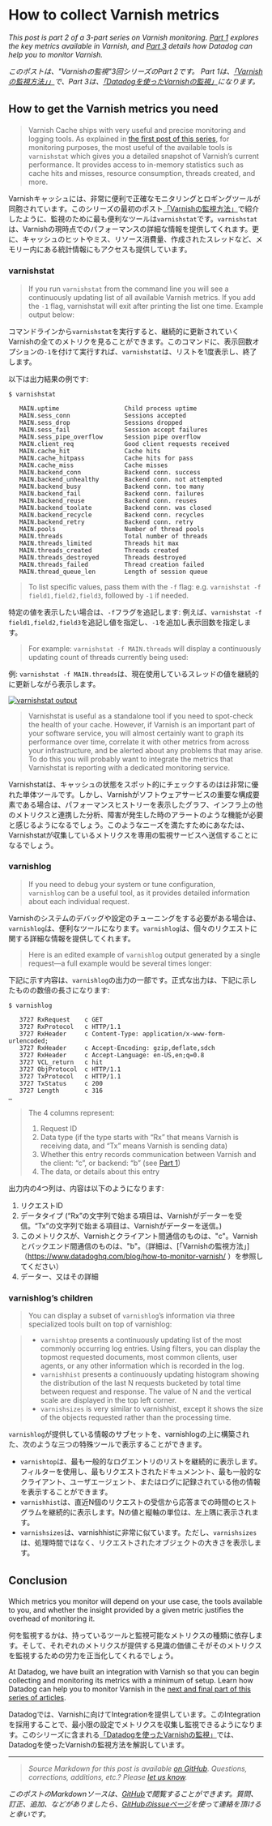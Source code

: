 # How to collect Varnish metrics

*This post is part 2 of a 3-part series on Varnish monitoring. [Part 1](https://www.datadoghq.com/blog/how-to-monitor-varnish/) explores the key metrics available in Varnish, and [Part 3](https://www.datadoghq.com/blog/monitor-varnish-using-datadog/) details how Datadog can help you to monitor Varnish.*

*このポストは、"Varnishの監視"3回シリーズのPart 2です。 Part 1は、[「Varnishの監視方法」」](https://www.datadoghq.com/blog/how-to-monitor-varnish/)で、Part 3は、[「Datadogを使ったVarnishの監視」](https://www.datadoghq.com/blog/monitor-varnish-using-datadog/)になります。*

## <span style="line-height: 1.5;">How to get the Varnish metrics you need</span>

> Varnish Cache ships with very useful and precise monitoring and logging tools. As explained in [the first post of this series](https://www.datadoghq.com/blog/how-to-monitor-varnish/), for monitoring purposes, the most useful of the available tools is `varnishstat` which gives you a detailed snapshot of Varnish’s current performance. It provides access to in-memory statistics such as cache hits and misses, resource consumption, threads created, and more.

Varnishキャッシュには、非常に便利で正確なモニタリングとロギングツールが同胞されています。このシリーズの最初のポスト[「Varnishの監視方法」](https://www.datadoghq.com/blog/how-to-monitor-varnish/)で紹介したように、監視のために最も便利なツールは`varnishstat`です。`varnishstat`は、Varnishの現時点でのパフォーマンスの詳細な情報を提供してくれます。更に、キャッシュのヒットやミス、リソース消費量、作成されたスレッドなど、メモリー内にある統計情報にもアクセスも提供しています。

### varnishstat

> If you run `varnishstat` from the command line you will see a continuously updating list of all available Varnish metrics. If you add the `-1` flag, varnishstat will exit after printing the list one time. Example output below:

コマンドラインから`varnishstat`を実行すると、継続的に更新されていくVarnishの全てのメトリクを見ることができます。このコマンドに、表示回数オプションの`-1`を付けて実行すれば、`varnishstat`は、リストを1度表示し、終了します。

以下は出力結果の例です:

```
$ varnishstat

   MAIN.uptime                  Child process uptime
   MAIN.sess_conn               Sessions accepted
   MAIN.sess_drop               Sessions dropped
   MAIN.sess_fail               Session accept failures
   MAIN.sess_pipe_overflow      Session pipe overflow
   MAIN.client_req              Good client requests received
   MAIN.cache_hit               Cache hits
   MAIN.cache_hitpass           Cache hits for pass
   MAIN.cache_miss              Cache misses
   MAIN.backend_conn            Backend conn. success
   MAIN.backend_unhealthy       Backend conn. not attempted
   MAIN.backend_busy            Backend conn. too many
   MAIN.backend_fail            Backend conn. failures
   MAIN.backend_reuse           Backend conn. reuses
   MAIN.backend_toolate         Backend conn. was closed
   MAIN.backend_recycle         Backend conn. recycles
   MAIN.backend_retry           Backend conn. retry
   MAIN.pools                   Number of thread pools
   MAIN.threads                 Total number of threads
   MAIN.threads_limited         Threads hit max
   MAIN.threads_created         Threads created
   MAIN.threads_destroyed       Threads destroyed
   MAIN.threads_failed          Thread creation failed
   MAIN.thread_queue_len        Length of session queue
```

> To list specific values, pass them with the `-f` flag: e.g. `varnishstat -f field1,field2,field3`, followed by `-1` if needed.

特定の値を表示したい場合は、`-f`フラグを追記します: 例えば、`varnishstat -f field1,field2,field3`を追記し値を指定し、`-1`を追加し表示回数を指定します。

> For example: `varnishstat -f MAIN.threads` will display a continuously updating count of threads currently being used:

例: `varnishstat -f MAIN.threads`は、現在使用しているスレッドの値を継続的に更新しながら表示します。

 [![varnishstat output](https://don08600y3gfm.cloudfront.net/ps3b/blog/images/2015-07-varnish/2-01.png)](https://don08600y3gfm.cloudfront.net/ps3b/blog/images/2015-07-varnish/2-01.png)

> Varnishstat is useful as a standalone tool if you need to spot-check the health of your cache. However, if Varnish is an important part of your software service, you will almost certainly want to graph its performance over time, correlate it with other metrics from across your infrastructure, and be alerted about any problems that may arise. To do this you will probably want to integrate the metrics that Varnishstat is reporting with a dedicated monitoring service.

Varnishstatは、キャッシュの状態をスポット的にチェックするのはは非常に優れた単体ツールです。しかし、Varnishがソフトウェアサービスの重要な構成要素である場合は、パフォーマンスヒストリーを表示したグラフ、インフラ上の他のメトリクスと連携した分析、障害が発生した時のアラートのような機能が必要と感じるようになるでしょう。このようなニーズを満たすためにあなたは、Varnishstatが収集しているメトリクスを専用の監視サービスへ送信することになるでしょう。

### varnishlog

> If you need to debug your system or tune configuration, `varnishlog` can be a useful tool, as it provides detailed information about each individual request.

Varnishのシステムのデバッグや設定のチューニングをする必要がある場合は、`varnishlog`は、便利なツールになります。`varnishlog`は、個々のリクエストに関する詳細な情報を提供してくれます。

> Here is an edited example of `varnishlog` output generated by a single request—a full example would be several times longer:

下記に示す内容は、`varnishlog`の出力の一部です。正式な出力は、下記に示したものの数倍の長さになります:

```
$ varnishlog

   3727 RxRequest    c GET
   3727 RxProtocol   c HTTP/1.1
   3727 RxHeader     c Content-Type: application/x-www-form-urlencoded;
   3727 RxHeader     c Accept-Encoding: gzip,deflate,sdch
   3727 RxHeader     c Accept-Language: en-US,en;q=0.8
   3727 VCL_return   c hit
   3727 ObjProtocol  c HTTP/1.1
   3727 TxProtocol   c HTTP/1.1
   3727 TxStatus     c 200
   3727 Length       c 316
…
```

> The 4 columns represent:
> 1.  Request ID
> 2.  Data type (if the type starts with “Rx” that means Varnish is receiving data, and “Tx” means Varnish is sending data)
> 3.  Whether this entry records communication between Varnish and the client: “c”, or backend: “b” (see [Part 1](https://www.datadoghq.com/blog/how-to-monitor-varnish/))
> 4.  The data, or details about this entry

出力内の4つ列は、内容は以下のようになります:

1. リクエストID
2. データタイプ (“Rx”の文字列で始まる項目は、Varnishがデーターを受信。“Tx”の文字列で始まる項目は、Varnishがデーターを送信。)
3. このメトリクスが、Varnishとクライアント間通信のものは、"c"。Varnishとバックエンド間通信のものは、"b"。（詳細は、[「Varnishの監視方法」]（https://www.datadoghq.com/blog/how-to-monitor-varnish/ ）を参照してください）
4. データー、又はその詳細

### varnishlog’s children

> You can display a subset of `varnishlog`’s information via three specialized tools built on top of varnishlog:

> - `varnishtop` presents a continuously updating list of the most commonly occurring log entries. Using filters, you can display the topmost requested documents, most common clients, user agents, or any other information which is recorded in the log.
> - `varnishhist` presents a continuously updating histogram showing the distribution of the last N requests bucketed by total time between request and response. The value of N and the vertical scale are displayed in the top left corner.
> - `varnishsizes` is very similar to varnishhist, except it shows the size of the objects requested rather than the processing time.

`varnishlog`が提供している情報のサブセットを、varnishlogの上に構築された、次のような三つの特殊ツールで表示することができます。

- `varnishtop`は、最も一般的なログエントリのリストを継続的に表示します。フィルターを使用し、最もリクエストされたドキュメンント、最も一般的なクライアント、ユーザエージェント、またはログに記録されている他の情報を表示することができます。
- `varnishhist`は、直近N個のリクエストの受信から応答までの時間のヒストグラムを継続的に表示します。Nの値と縦軸の単位は、左上隅に表示されます。
- `varnishsizes`は、varnishhistに非常に似ています。ただし、`varnishsizes`は、処理時間ではなく、リクエストされたオブジェクトの大きさを表示します。

## <span style="line-height: 1.5;">Conclusion</span>

Which metrics you monitor will depend on your use case, the tools available to you, and whether the insight provided by a given metric justifies the overhead of monitoring it.


何を監視するかは、持っているツールと監視可能なメトリクスの種類に依存します。そして、それぞれのメトリクスが提供する見識の価値こそがそのメトリクスを監視するための労力を正当化してくれるでしょう。

At Datadog, we have built an integration with Varnish so that you can begin collecting and monitoring its metrics with a minimum of setup. Learn how Datadog can help you to monitor Varnish in the [next and final part of this series of articles](https://www.datadoghq.com/blog/monitor-varnish-using-datadog/).

Datadogでは、Varnishに向けてIntegrationを提供しています。このIntegrationを採用することで、最小限の設定でメトリクスを収集し監視できるようになります。このシリーズに含まれる[「Datadogを使ったVarnishの監視」](https://www.datadoghq.com/blog/monitor-varnish-using-datadog/)では、Datadogを使ったVarnishの監視方法を解説しています。

------------------------------------------------------------------------

> *Source Markdown for this post is available [on GitHub](https://github.com/DataDog/the-monitor/blob/master/varnish/how_to_collect_varnish_metrics.md). Questions, corrections, additions, etc.? Please [let us know](https://github.com/DataDog/the-monitor/issues).*

*このポストのMarkdownソースは、[GitHub](https://github.com/DataDog/the-monitor/blob/master/varnish/how_to_collect_varnish_metrics.md)で閲覧することができます。質問、訂正、追加、などがありましたら、[GitHubのissueページ](https://github.com/DataDog/the-monitor/issues)を使って連絡を頂けると幸いです。*
